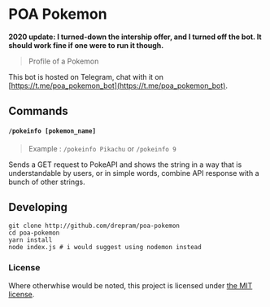 # POA Pokemon
**2020 update: I turned-down the intership offer, and I turned off the bot. It should work fine if one were to run it though.**

> Profile of a Pokemon

This bot is hosted on Telegram, chat with it on [https://t.me/poa_pokemon_bot](https://t.me/poa_pokemon_bot).

## Commands

#### `/pokeinfo [pokemon_name]`

> Example : `/pokeinfo Pikachu` or `/pokeinfo 9`

Sends a GET request to PokeAPI and shows the string in a way that is understandable by users, or in simple words, combine API response with a bunch of other strings.

## Developing

```shell
git clone http://github.com/drepram/poa-pokemon
cd poa-pokemon
yarn install
node index.js # i would suggest using nodemon instead
```

### License

Where otherwhise would be noted, this project is licensed under [the MIT license](https://opensource.org/licenses/MIT).
